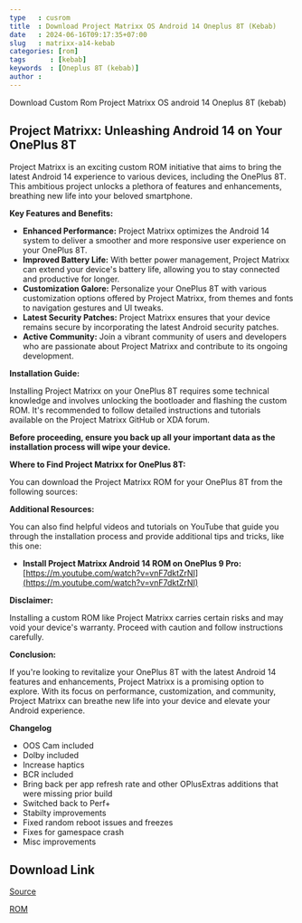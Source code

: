 ```yaml
---
type   : cusrom
title  : Download Project Matrixx OS Android 14 Oneplus 8T (Kebab)
date   : 2024-06-16T09:17:35+07:00
slug   : matrixx-a14-kebab
categories: [rom]
tags      : [kebab]
keywords  : [Oneplus 8T (kebab)]
author :
---
```


Download Custom Rom Project Matrixx OS android 14 Oneplus 8T (kebab)

## Project Matrixx: Unleashing Android 14 on Your OnePlus 8T

Project Matrixx is an exciting custom ROM initiative that aims to bring the latest Android 14 experience to various devices, including the OnePlus 8T. This ambitious project unlocks a plethora of features and enhancements, breathing new life into your beloved smartphone.

**Key Features and Benefits:**

* **Enhanced Performance:** Project Matrixx optimizes the Android 14 system to deliver a smoother and more responsive user experience on your OnePlus 8T.
* **Improved Battery Life:** With better power management, Project Matrixx can extend your device's battery life, allowing you to stay connected and productive for longer.
* **Customization Galore:** Personalize your OnePlus 8T with various customization options offered by Project Matrixx, from themes and fonts to navigation gestures and UI tweaks.
* **Latest Security Patches:** Project Matrixx ensures that your device remains secure by incorporating the latest Android security patches.
* **Active Community:** Join a vibrant community of users and developers who are passionate about Project Matrixx and contribute to its ongoing development.

**Installation Guide:**

Installing Project Matrixx on your OnePlus 8T requires some technical knowledge and involves unlocking the bootloader and flashing the custom ROM. It's recommended to follow detailed instructions and tutorials available on the Project Matrixx GitHub or XDA forum.

**Before proceeding, ensure you back up all your important data as the installation process will wipe your device.**

**Where to Find Project Matrixx for OnePlus 8T:**

You can download the Project Matrixx ROM for your OnePlus 8T from the following sources:

**Additional Resources:**

You can also find helpful videos and tutorials on YouTube that guide you through the installation process and provide additional tips and tricks, like this one:

* **Install Project Matrixx Android 14 ROM on OnePlus 9 Pro:** [https://m.youtube.com/watch?v=vnF7dktZrNI](https://m.youtube.com/watch?v=vnF7dktZrNI)

**Disclaimer:**

Installing a custom ROM like Project Matrixx carries certain risks and may void your device's warranty. Proceed with caution and follow instructions carefully.

**Conclusion:**

If you're looking to revitalize your OnePlus 8T with the latest Android 14 features and enhancements, Project Matrixx is a promising option to explore. With its focus on performance, customization, and community, Project Matrixx can breathe new life into your device and elevate your Android experience.

**Changelog**
- OOS Cam included
- Dolby included
- Increase haptics
- BCR included
- Bring back per app refresh rate and other OPlusExtras additions that were missing prior build
- Switched back to Perf+
- Stabilty improvements
- Fixed random reboot issues and freezes
- Fixes for gamespace crash
- Misc improvements

## Download Link
[Source](https://www.projectmatrixx.org/downloads/kebab)

[ROM](https://sourceforge.net/projects/projectmatrixx/files/Android-14/kebab/)
